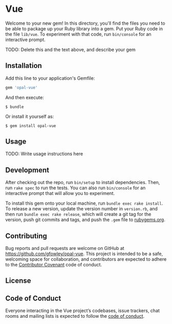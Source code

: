 # Vue

Welcome to your new gem! In this directory, you'll find the files you need to be able to package up your Ruby library into a gem. Put your Ruby code in the file `lib/vue`. To experiment with that code, run `bin/console` for an interactive prompt.

TODO: Delete this and the text above, and describe your gem

## Installation

Add this line to your application's Gemfile:

```ruby
gem 'opal-vue'
```

And then execute:

    $ bundle

Or install it yourself as:

    $ gem install opal-vue

## Usage

TODO: Write usage instructions here

## Development

After checking out the repo, run `bin/setup` to install dependencies. Then, run `rake spec` to run the tests. You can also run `bin/console` for an interactive prompt that will allow you to experiment.

To install this gem onto your local machine, run `bundle exec rake install`. To release a new version, update the version number in `version.rb`, and then run `bundle exec rake release`, which will create a git tag for the version, push git commits and tags, and push the `.gem` file to [rubygems.org](https://rubygems.org).

## Contributing

Bug reports and pull requests are welcome on GitHub at https://github.com/gfowley/opal-vue. This project is intended to be a safe, welcoming space for collaboration, and contributors are expected to adhere to the [Contributor Covenant](http://contributor-covenant.org) code of conduct.

## License

## Code of Conduct

Everyone interacting in the Vue project’s codebases, issue trackers, chat rooms and mailing lists is expected to follow the [code of conduct](https://github.com/gfowley/opal-vue/blob/master/CODE_OF_CONDUCT.md).
